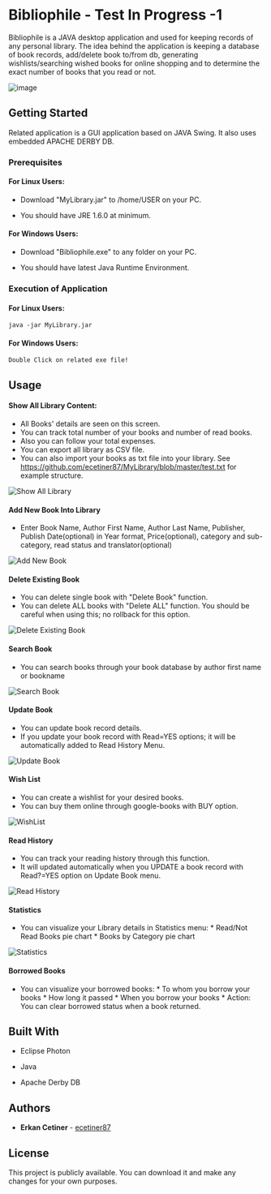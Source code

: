 # Bibliophile - Test In Progress -1

Bibliophile is a JAVA desktop application and used for keeping records of any personal library. The idea behind the application is keeping a database of book records, add/delete book to/from db, generating wishlists/searching wished books for online shopping and to determine the exact number of books that you read or not. 

![image](https://user-images.githubusercontent.com/43776056/59436390-30b3b400-8df8-11e9-9d8f-d999a81da168.png)

## Getting Started

Related application is a GUI application based on JAVA Swing. It also uses embedded APACHE DERBY DB. 

### Prerequisites

#### For Linux Users:

* Download "MyLibrary.jar" to /home/USER on your PC. 

* You should have JRE 1.6.0 at minimum.

#### For Windows Users:

* Download "Bibliophile.exe" to any folder on your PC.

* You should have latest Java Runtime Environment.


### Execution of Application

#### For Linux Users:
```
java -jar MyLibrary.jar
```

#### For Windows Users:
```
Double Click on related exe file!
```

## Usage

#### Show All Library Content:
* All Books' details are seen on this screen. 
* You can track total number of your books and number of read books. 
* Also you can follow your total expenses.
* You can export all library as CSV file.
* You can also import your books as txt file into your library. See https://github.com/ecetiner87/MyLibrary/blob/master/test.txt for example structure.

![Show All Library](https://user-images.githubusercontent.com/43776056/59436939-3eb60480-8df9-11e9-9c32-8cafe24d81ec.png)

#### Add New Book Into Library
* Enter Book Name, Author First Name, Author Last Name, Publisher, Publish Date(optional) in Year format, Price(optional), category and sub-category, read status and translator(optional)

![Add New Book](https://user-images.githubusercontent.com/43776056/59437344-18dd2f80-8dfa-11e9-8e0e-93ef94941066.png)

#### Delete Existing Book
* You can delete single book with "Delete Book" function.
* You can delete ALL books with "Delete ALL" function. You should be careful when using this; no rollback for this option.

![Delete Existing Book](https://user-images.githubusercontent.com/43776056/59437505-622d7f00-8dfa-11e9-82ea-0ae53401e268.png)

#### Search Book
* You can search books through your book database by author first name or bookname

![Search Book](https://user-images.githubusercontent.com/43776056/59437714-bdf80800-8dfa-11e9-8e99-a3f6a4f25ce1.png)

#### Update Book
* You can update book record details.
* If you update your book record with Read=YES options; it will be automatically added to Read History Menu.

![Update Book](https://user-images.githubusercontent.com/43776056/59437860-09aab180-8dfb-11e9-8ca1-08eebf147e96.png)

#### Wish List
* You can create a wishlist for your desired books.
* You can buy them online through google-books with BUY option.

![WishList](https://user-images.githubusercontent.com/43776056/59437984-42e32180-8dfb-11e9-8082-b78460b13b37.png)

#### Read History
* You can track your reading history through this function. 
* It will updated automatically when you UPDATE a book record with Read?=YES option on Update Book menu.

![Read History](https://user-images.githubusercontent.com/43776056/59438113-85a4f980-8dfb-11e9-9a91-e19ce11d341b.png)

#### Statistics
* You can visualize your Library details in Statistics menu:
      * Read/Not Read Books pie chart
      * Books by Category pie chart

![Statistics](https://user-images.githubusercontent.com/43776056/59438229-c866d180-8dfb-11e9-92f7-97efe93fcb50.png)

#### Borrowed Books
* You can visualize your borrowed books:
      * To whom you borrow your books
      * How long it passed
      * When you borrow your books
      * Action: You can clear borrowed status when a book returned.


## Built With

* Eclipse Photon

* Java

* Apache Derby DB



## Authors

* **Erkan Cetiner** - [ecetiner87](https://github.com/ecetiner87)


## License

This project is publicly available. You can download it and make any changes for your own purposes.

